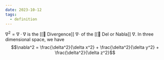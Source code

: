 ```yaml
---
date: 2023-10-12
tags:
  - definition
---
```

$\nabla^2= \nabla \cdot \nabla$ is the [[📘 Divergence]] $\nabla \cdot$ of the [[📘 Del or Nabla]] $\nabla$. In three dimensional space, we have 
$$\nabla^2 = \frac{\delta^2}{\delta x^2} + \frac{\delta^2}{\delta y^2} + \frac{\delta^2}{\delta z^2}$$